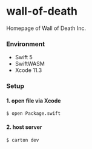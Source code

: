 # wall-of-death

Homepage of Wall of Death Inc.

### Environment

- Swift 5
- SwiftWASM
- Xcode 11.3

### Setup

#### 1. open file via Xcode

```
$ open Package.swift
```

#### 2. host server

```
$ carton dev
```

